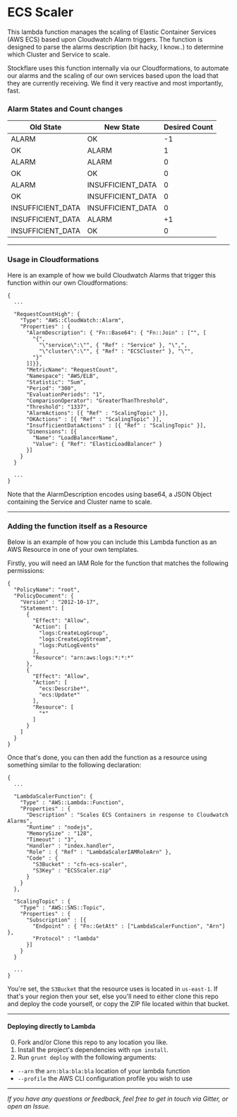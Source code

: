 # ECS Scaler

This lambda function manages the scaling of Elastic Container Services (AWS ECS) based upon Cloudwatch Alarm triggers. The function is designed to parse the alarms description (bit hacky, I know..) to determine which Cluster and Service to scale.

Stockflare uses this function internally via our Cloudformations, to automate our alarms and the scaling of our own services based upon the load that they are currently receiving. We find it very reactive and most importantly, fast.

### Alarm States and Count changes

| Old State         | New State         | Desired Count |
|-------------------|-------------------|---------------|
| ALARM             | OK                | -1            |
| OK                | ALARM             | 1             |
| ALARM             | ALARM             | 0             |
| OK                | OK                | 0             |
| ALARM             | INSUFFICIENT_DATA | 0             |
| OK                | INSUFFICIENT_DATA | 0             |
| INSUFFICIENT_DATA | INSUFFICIENT_DATA | 0             |
| INSUFFICIENT_DATA | ALARM             | +1            |
| INSUFFICIENT_DATA | OK                | 0             |

---

### Usage in Cloudformations

Here is an example of how we build Cloudwatch Alarms that trigger this function within our own Cloudformations:

```
{
  ...

  "RequestCountHigh": {
    "Type": "AWS::CloudWatch::Alarm",
    "Properties" : {
      "AlarmDescription": { "Fn::Base64": { "Fn::Join" : ["", [
        "{",
          "\"service\":\"", { "Ref" : "Service" }, "\",",
          "\"cluster\":\"", { "Ref" : "ECSCluster" }, "\"",
        "}"
      ]]}},
      "MetricName": "RequestCount",
      "Namespace": "AWS/ELB",
      "Statistic": "Sum",
      "Period": "300",
      "EvaluationPeriods": "1",
      "ComparisonOperator": "GreaterThanThreshold",
      "Threshold": "1337",
      "AlarmActions": [{ "Ref" : "ScalingTopic" }],
      "OKActions" : [{ "Ref" : "ScalingTopic" }],
      "InsufficientDataActions" : [{ "Ref" : "ScalingTopic" }],
      "Dimensions": [{
        "Name": "LoadBalancerName",
        "Value": { "Ref": "ElasticLoadBalancer" }
      }]
    }
  }

  ...
}
```

Note that the AlarmDescription encodes using base64, a JSON Object containing the Service and Cluster name to scale.

---

### Adding the function itself as a Resource

Below is an example of how you can include this Lambda function as an AWS Resource in one of your own templates.

Firstly, you will need an IAM Role for the function that matches the following permissions:

```
{
  "PolicyName": "root",
  "PolicyDocument": {
    "Version" : "2012-10-17",
    "Statement": [
      {
        "Effect": "Allow",
        "Action": [
          "logs:CreateLogGroup",
          "logs:CreateLogStream",
          "logs:PutLogEvents"
        ],
        "Resource": "arn:aws:logs:*:*:*"
      },
      {
        "Effect": "Allow",
        "Action": [
          "ecs:Describe*",
          "ecs:Update*"
        ],
        "Resource": [
          "*"
        ]
      }
    ]
  }
}
```

Once that's done, you can then add the function as a resource using something similar to the following declaration:

```
{
  ...

  "LambdaScalerFunction": {
    "Type" : "AWS::Lambda::Function",
    "Properties" : {
      "Description" : "Scales ECS Containers in response to Cloudwatch Alarms",
      "Runtime" : "nodejs",
      "MemorySize" : "128",
      "Timeout" : "3",
      "Handler" : "index.handler",
      "Role" : { "Ref" : "LambdaScalerIAMRoleArn" },
      "Code" : {
        "S3Bucket" : "cfn-ecs-scaler",
        "S3Key" : "ECSScaler.zip"
      }
    }
  },

  "ScalingTopic" : {
    "Type" : "AWS::SNS::Topic",
    "Properties" : {
      "Subscription" : [{
        "Endpoint" : { "Fn::GetAtt" : ["LambdaScalerFunction", "Arn"] },
        "Protocol" : "lambda"
      }]
    }
  }

  ...
}
```

You're set, the `S3Bucket` that the resource uses is located in `us-east-1`. If that's your region then your set, else you'll need to either clone this repo and deploy the code yourself, or copy the ZIP file located within that bucket.

---

#### Deploying directly to Lambda

0. Fork and/or Clone this repo to any location you like.
0. Install the project's dependencies with `npm install`.
0. Run `grunt deploy` with the following arguments:
  * `--arn` the `arn:bla:bla:bla` location of your lambda function
  * `--profile` the AWS CLI configuration profile you wish to use

---

*If you have any questions or feedback, feel free to get in touch via Gitter, or open an Issue.*
